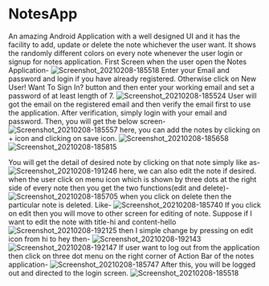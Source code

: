 # NotesApp
An amazing Android Application with a well designed UI and it has the facility to  add, update or delete the note whichever the user want. It shows the randomly different colors on every note whenever the user login or signup for notes application.
First Screen when the user open the Notes Application-
![Screenshot_20210208-185518](https://user-images.githubusercontent.com/64889275/107226435-266c1200-6a40-11eb-8d68-6570b0a6b429.png)
Enter your Email and password and login if you have already registered.
Otherwise click on New User! Want To Sign In? button and then enter your working email and set a password of at least length of 7.
![Screenshot_20210208-185524](https://user-images.githubusercontent.com/64889275/107226861-aabe9500-6a40-11eb-9c30-ad1272ed7c28.png)
User will got the email on the registered email and then verify the email first to use the application. After verification, simply login with your email and password. Then, you will get the below screen-
![Screenshot_20210208-185557](https://user-images.githubusercontent.com/64889275/107227239-2a4c6400-6a41-11eb-9974-471ee5587e0c.png)
here, you can add the notes by clicking on + icon and clicking on save icon.
![Screenshot_20210208-185658](https://user-images.githubusercontent.com/64889275/107227427-5ec02000-6a41-11eb-8232-36a7a66d6efa.png)
![Screenshot_20210208-185815](https://user-images.githubusercontent.com/64889275/107228434-ae531b80-6a42-11eb-99f2-67231a59f0cd.png)

You will get the detail of desired note by clicking on that note simply like as-
![Screenshot_20210208-191246](https://user-images.githubusercontent.com/64889275/107227714-c1192080-6a41-11eb-88ee-9a4a0d35881c.png)
here, we can also edit the note if desired.
when the user click on menu icon which is shown by three dots at the right side of every note then you get the two functions(edit and delete)-
![Screenshot_20210208-185705](https://user-images.githubusercontent.com/64889275/107228011-210fc700-6a42-11eb-9064-dbfdba7586df.png)
when you click on delete then the particular note is deleted. Like-
![Screenshot_20210208-185740](https://user-images.githubusercontent.com/64889275/107228115-4ac8ee00-6a42-11eb-9d4a-00dc589dba67.png)
If you click on edit then you will move to other screen for editing of note. Suppose if I want to edit the note with title-hi and content-hello
![Screenshot_20210208-192125](https://user-images.githubusercontent.com/64889275/107229303-a6e04200-6a43-11eb-9797-0f85aa90805d.png)
then I simple change by pressing on edit icon from hi to hey
then-
![Screenshot_20210208-192143](https://user-images.githubusercontent.com/64889275/107229412-cecfa580-6a43-11eb-8dca-06d3bf249e84.png)
![Screenshot_20210208-192147](https://user-images.githubusercontent.com/64889275/107229444-d7c07700-6a43-11eb-8760-e5f86bc01bfd.png)
If user want to log out from the application then click on three dot menu on the right corner of Action Bar of the notes application-
![Screenshot_20210208-185747](https://user-images.githubusercontent.com/64889275/107229598-09394280-6a44-11eb-90a8-84240d03cf8b.png)
After this, you will be logged out and directed to the login screen.
![Screenshot_20210208-185518](https://user-images.githubusercontent.com/64889275/107229906-6503cb80-6a44-11eb-9a9a-3090f3ef70fd.png)

